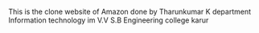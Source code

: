 This is the clone website of Amazon 
done by Tharunkumar K department Information technology im V.V
S.B Engineering college karur
